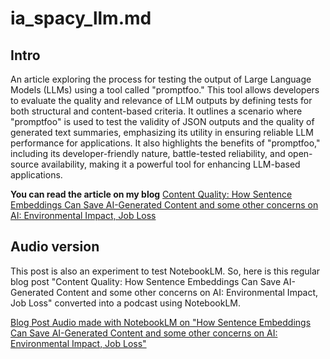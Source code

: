 # ia_spacy_llm.md

## Intro
An article exploring the process for testing the output of Large Language Models (LLMs) using a tool called "promptfoo." This tool allows developers to evaluate the quality and relevance of LLM outputs by defining tests for both structural and content-based criteria. It outlines a scenario where "promptfoo" is used to test the validity of JSON outputs and the quality of generated text summaries, emphasizing its utility in ensuring reliable LLM performance for applications. It also highlights the benefits of "promptfoo," including its developer-friendly nature, battle-tested reliability, and open-source availability, making it a powerful tool for enhancing LLM-based applications.

**You can read the article on my blog**
[Content Quality: How Sentence Embeddings Can Save AI-Generated Content and some other concerns on AI: Environmental Impact, Job Loss](https://wp.me/p3Vuhl-3mv)


 
## Audio version
This post is also an experiment to test NotebookLM. So, here is this regular blog post "Content Quality: How Sentence Embeddings Can Save AI-Generated Content and some other concerns on AI: Environmental Impact, Job Loss" converted into a podcast using NotebookLM.

[Blog Post Audio made with NotebookLM on "How Sentence Embeddings Can Save AI-Generated Content and some other concerns on AI: Environmental Impact, Job Loss"](https://on.soundcloud.com/61ufT6BNt4WzhvwX7)

